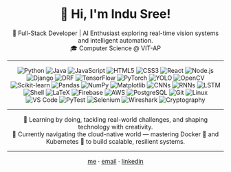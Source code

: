 
<h1 align="center">👋 Hi, I'm Indu Sree!</h1>

<p align="center">
  🚀 Full-Stack Developer | AI Enthusiast exploring real-time vision systems and intelligent automation. <br>
  🎓 Computer Science @ VIT-AP 
</p>


---
<div align="center">
  
![Python](https://img.shields.io/badge/-Python-3776AB?style=flat&logo=python&logoColor=white)
![Java](https://img.shields.io/badge/-Java-007396?style=flat&logo=java&logoColor=white)
![JavaScript](https://img.shields.io/badge/-JavaScript-F7DF1E?style=flat&logo=javascript&logoColor=black)
![HTML5](https://img.shields.io/badge/-HTML5-E34F26?style=flat&logo=html5&logoColor=white)
![CSS3](https://img.shields.io/badge/-CSS3-1572B6?style=flat&logo=css3&logoColor=white)
![React](https://img.shields.io/badge/-React-61DAFB?style=flat&logo=react&logoColor=black)
![Node.js](https://img.shields.io/badge/-Node.js-339933?style=flat&logo=node.js&logoColor=white)
![Django](https://img.shields.io/badge/-Django-092E20?style=flat&logo=django&logoColor=white)
![DRF](https://img.shields.io/badge/-Django%20Rest%20Framework-092E20?style=flat&logo=django&logoColor=white)
![TensorFlow](https://img.shields.io/badge/-TensorFlow-FF6F00?style=flat&logo=tensorflow&logoColor=white)
![PyTorch](https://img.shields.io/badge/-PyTorch-EE4C2C?style=flat&logo=pytorch&logoColor=white)
![YOLO](https://img.shields.io/badge/-YOLO-FF4088?style=flat&logo=ai&logoColor=white)
![OpenCV](https://img.shields.io/badge/-OpenCV-5C3EE8?style=flat&logo=opencv&logoColor=white)
![Scikit-learn](https://img.shields.io/badge/-Scikit%20Learn-F7931E?style=flat&logo=scikit-learn&logoColor=white)
![Pandas](https://img.shields.io/badge/-Pandas-150458?style=flat&logo=pandas&logoColor=white)
![NumPy](https://img.shields.io/badge/-NumPy-013243?style=flat&logo=numpy&logoColor=white)
![Matplotlib](https://img.shields.io/badge/-Matplotlib-11557C?style=flat&logo=plotly&logoColor=white)
![CNNs](https://img.shields.io/badge/-CNNs-6A5ACD?style=flat&logo=neural-network&logoColor=white)
![RNNs](https://img.shields.io/badge/-RNNs-8A2BE2?style=flat&logo=neural-network&logoColor=white)
![LSTM](https://img.shields.io/badge/-LSTM-FF69B4?style=flat&logo=neural-network&logoColor=white)
![Shell](https://img.shields.io/badge/-Shell-4EAA25?style=flat&logo=gnu-bash&logoColor=white)
![LaTeX](https://img.shields.io/badge/-LaTeX-008080?style=flat&logo=latex&logoColor=white)
![Firebase](https://img.shields.io/badge/-Firebase-FFCA28?style=flat&logo=firebase&logoColor=black)
![AWS](https://img.shields.io/badge/-AWS-232F3E?style=flat&logo=amazon-aws&logoColor=white)
![PostgreSQL](https://img.shields.io/badge/-PostgreSQL-336791?style=flat&logo=postgresql&logoColor=white)
![Git](https://img.shields.io/badge/-Git-F05032?style=flat&logo=git&logoColor=white)
![Linux](https://img.shields.io/badge/-Linux-FCC624?style=flat&logo=linux&logoColor=black)
![VS Code](https://img.shields.io/badge/-VSCode-007ACC?style=flat&logo=visual-studio-code&logoColor=white)
![PyTest](https://img.shields.io/badge/-PyTest-0A9EDC?style=flat&logo=pytest&logoColor=white)
![Selenium](https://img.shields.io/badge/-Selenium-43B02A?style=flat&logo=selenium&logoColor=white)
![Wireshark](https://img.shields.io/badge/-Wireshark-1679A7?style=flat&logo=wireshark&logoColor=white)
![Cryptography](https://img.shields.io/badge/-Cryptography-8B008B?style=flat&logo=lock&logoColor=white)
<img src="https://komarev.com/ghpvc/?username=cosmicc0der78" alt="Profile views" width="1" height="1" style="display: none;">


---
<p>
🚀 Learning by doing, tackling real-world challenges, and shaping technology with creativity. <br>
🧭 Currently navigating the cloud-native world — mastering Docker 🐳 and Kubernetes 🐲 to build scalable, resilient systems.
</p>

</div>

---

<div align="center">
  
[me](https://cosmicc0der78.github.io/) · [email](mailto:indusreen78@gmail.com) · [linkedin](https://www.linkedin.com/in/indusree-nanapu-a5007b275/) 

</div>



